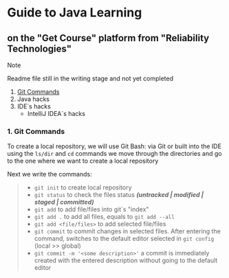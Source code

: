 # Guide to Java Learning

## on the "Get Course" platform from "Reliability Technologies"

> [!NOTE]
> Readme file
still in the writing stage and not yet completed

1. [Git Commands](#a-idgit-commands--1-git-commands)
2. Java hacks
3. IDE`s hacks
   + IntelliJ IDEA`s hacks



### <a id="git-commands" /> 1. Git Commands

To create a local repository, we will use Git Bash: 
via Git or built into the IDE
using the `ls/dir` and `cd` commands we move through the directories 
and go to the one where we want to create a local repository

Next we write the commands: 
>+ `git init` to create local repository
>+ `git status` to check the files status 
**_(untracked | modified | staged | committed)_**
>+ `git add` to add file/files into git`s "index"
>  + `git add .` to add all files, equals to `git add --all` 
>  + `git add <file/files>` to add selected file/files
>+ `git commit` to commit changes in selected files. 
After entering the command, switches to the default editor 
selected in `git config` (local >> global)
>  + `git commit -m '<some description>'` a commit is immediately 
  created with the entered description without going to the default editor